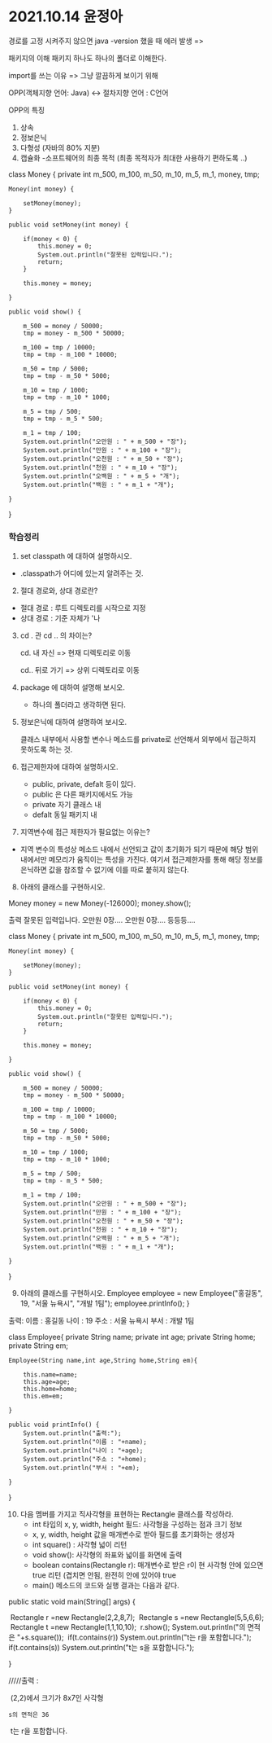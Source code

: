 # 2021.10.14 윤정아

경로를 고정 시켜주지 않으면 java -version 했을 때 에러 발생 
=> 

패키지의 이해
패키지 하나도 하나의 폴더로 이해한다. 

import를 쓰는 이유 => 그냥 깔끔하게 보이기 위해

OPP(객체지향 언어: Java) <-> 절차지향 언어 : C언어

OPP의 특징
1. 상속
2. 정보은닉
3. 다형성 (자바의 80% 지분)
4. 캡슐화 -소프트웨어의 최종 목적
(최종 목적자가 최대한 사용하기 편하도록 ..)



class Money {
	private  int m_500, m_100, m_50, m_10, m_5, m_1, money, tmp;

	Money(int money) {	
	
		setMoney(money);
	}
	
	public void setMoney(int money) {
		
		if(money < 0) {
			this.money = 0;
			System.out.println("잘못된 입력입니다.");
			return;
		}
		
		this.money = money;
		
	}
	
	public void show() {
	
		m_500 = money / 50000;
		tmp = money - m_500 * 50000;
	
		m_100 = tmp / 10000;
		tmp = tmp - m_100 * 10000;
	
		m_50 = tmp / 5000;
		tmp = tmp - m_50 * 5000;
	
		m_10 = tmp / 1000;
		tmp = tmp - m_10 * 1000;
	
		m_5 = tmp / 500;
		tmp = tmp - m_5 * 500;
	
		m_1 = tmp / 100;
		System.out.println("오만원 : " + m_500 + "장");
		System.out.println("만원 : " + m_100 + "장");
		System.out.println("오천원 : " + m_50 + "장");
		System.out.println("천원 : " + m_10 + "장");
		System.out.println("오백원 : " + m_5 + "개");
		System.out.println("백원 : " + m_1 + "개");
	
	}

}

### 학습정리 

1. set classpath 에 대하여 설명하시오.

  - .classpath가 어디에 있는지 알려주는 것. 

2. 절대 경로와, 상대 경로란?

  - 절대 경로 : 루트 디렉토리를 시작으로 지정
  - 상대 경로 : 기준 자체가 '나

3. cd  . 관 cd .. 의 차이는?

   cd. 내 자신 => 현재 디렉토리로 이동 

   cd.. 뒤로 가기  => 상위 디렉토리로 이동

4. package 에 대하여 설명해 보시오.

   - 하나의 폴더라고 생각하면 된다. 

5. 정보은닉에 대하여 설명하여 보시오.

   클래스 내부에서 사용할 변수나 메소드를 private로 선언해서 외부에서 접근하지 못하도록 하는 것.

6. 접근제한자에 대하여 설명하시오.

   - public, private, defalt 등이 있다.
   - public 은 다른 패키지에서도 가능
   - private 자기 클래스 내
   - defalt 동일 패키지 내 

7. 지역변수에 접근 제한자가 필요없는 이유는?

- 지역 변수의 특성상 메소드 내에서 선언되고 값이 초기화가 되기 때문에 해당 범위내에서만 메모리가 움직이는 특성을 가진다. 여기서 접근제한자를 통해 해당 정보를 은닉하면 값을 참조할 수 없기에 이를 따로 붙히지 않는다. 

8. 아래의 클래스를 구현하시오. 

Money money = new Money(-126000);
money.show();

출력 
잘못된 입력입니다.
오만원 0장....
오만원 0장....
등등등....



class Money {
	private  int m_500, m_100, m_50, m_10, m_5, m_1, money, tmp;

	Money(int money) {	
	
		setMoney(money);
	}
	
	public void setMoney(int money) {
		
		if(money < 0) {
			this.money = 0;
			System.out.println("잘못된 입력입니다.");
			return;
		}
		
		this.money = money;
		
	}
	
	public void show() {
	
		m_500 = money / 50000;
		tmp = money - m_500 * 50000;
	
		m_100 = tmp / 10000;
		tmp = tmp - m_100 * 10000;
	
		m_50 = tmp / 5000;
		tmp = tmp - m_50 * 5000;
	
		m_10 = tmp / 1000;
		tmp = tmp - m_10 * 1000;
	
		m_5 = tmp / 500;
		tmp = tmp - m_5 * 500;
	
		m_1 = tmp / 100;
		System.out.println("오만원 : " + m_500 + "장");
		System.out.println("만원 : " + m_100 + "장");
		System.out.println("오천원 : " + m_50 + "장");
		System.out.println("천원 : " + m_10 + "장");
		System.out.println("오백원 : " + m_5 + "개");
		System.out.println("백원 : " + m_1 + "개");
	
	}

}



9. 아래의 클래스를 구현하시오.
   Employee employee = new Employee("홍길동", 19, "서울 뉴욕시", "개발 1팀");
   employee.printInfo();
   }

출력:
이름 : 홍길동
나이 : 19
주소 : 서울 뉴욕시
부서 : 개발 1팀

class Employee{
	private String name;
	private int age;
	private String home;
	private String em;
	
	Employee(String name,int age,String home,String em){
		
		this.name=name;
		this.age=age;
		this.home=home;
		this.em=em;
		
	}
	
	public void printInfo() {
		System.out.println("출력:");
		System.out.println("이름 : "+name);
		System.out.println("나이 : "+age);
		System.out.println("주소 : "+home);
		System.out.println("부서 : "+em);
		
	}
}



10. 다음 멤버를 가지고 직사각형을 표현하는 Rectangle 클래스를 작성하라. 
    - int 타입의 x, y, width, height 필드: 사각형을 구성하는 점과 크기 정보
    - x, y, width, height 값을 매개변수로 받아 필드를 초기화하는 생성자
    - int square() : 사각형 넓이 리턴
    - void show(): 사각형의 좌표와 넓이를 화면에 출력
    - boolean contains(Rectangle r): 매개변수로 받은 r이 현 사각형 안에 있으면 true 리턴 (겹치면 안됨, 완전히 안에 있어야 true
    - main() 메소드의 코드와 실행 결과는 다음과 같다. 



public static void main(String[] args) {

​		Rectangle r =new Rectangle(2,2,8,7);
​		Rectangle s =new Rectangle(5,5,6,6);
​		Rectangle t =new Rectangle(1,1,10,10);
​		r.show();
​		System.out.println("의 면적은 "+s.square());
​			if(t.contains(r)) 
​				System.out.println("t는 r을 포함합니다.");
​			if(t.contains(s)) 
​				System.out.println("t는 s을 포함합니다.");

}





/////출력 :

​	(2,2)에서 크기가 8x7인 사각형

 	s의 면적은 36

​	t는 r을 포함합니다.